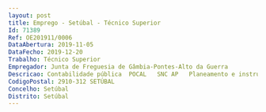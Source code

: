 ```yaml
--- 
layout: post
title: Emprego - Setúbal - Técnico Superior
Id: 71389
Ref: OE201911/0006
DataAbertura: 2019-11-05
DataFecho: 2019-12-20
Trabalho: Técnico Superior
Empregador: Junta de Freguesia de Gâmbia-Pontes-Alto da Guerra
Descricao: Contabilidade pública  POCAL   SNC AP   Planeamento e instrumentos de gestão   Excel e demais ferramentas do office    Assegurar o desenvolvimento das atividades de contabilidade ou gestão orçamental, na ótica da despesa e da receita   Assegurar a preparação de orçamentos e acompanhamento da respetiva execução   Assegurar a análise e elaboração de propostas de alteração orçamental   Assegurar a análise e elaboração de propostas de revisão orçamental   Assegurar a elaboração dos reportes de informação à Direção Geral das Autarquias Locais sobre fundos disponíveis, Pagamentos em atraso, Recursos humanos e outros   Assegurar a elaboração da Informação trimestral e anual   Elaborar a conta de gerência.
CodigoPostal: 2910-312 SETÚBAL
Concelho: Setúbal
Distrito: Setúbal
--- 
```

